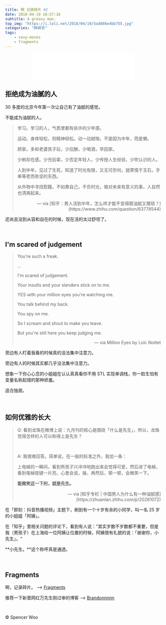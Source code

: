 ```yaml
---
title: 啊 记录碎片 #2
date: 2018-04-19 18:57:16
subtitle: A greasy man.
top_img: "https://i.loli.net/2018/04/19/5ad886e4bb755.jpg"
categories: "碎碎念"
tags:
	- sexy-moves
	- fragments
---
```


<div align="center">
	<iframe frameborder="no" border="0" marginwidth="0" marginheight="0" width=330 height=86 src="//music.163.com/outchain/player?type=2&id=437116736&auto=1&height=66"></iframe>
</div>

## 拒绝成为油腻的人

30 多度的北京今年第一次让自己有了油腻的感觉。

不能成为油腻的人。

> 学习。学习的人，气质里都有些许的少年感。
>
> 运动。身体轻松，则精神轻松。动一动就喘，不是因为中年，而是懒。
>
> 顾家。多和老婆孩子玩，少应酬，少喝酒，早回家。
>
> 少刷存在感。少充前辈，少否定年轻人，少传授人生经验，少吹认识的人。
>
> 人到中年，见过了生死，知道了时光有限，又无可奈何，就寄情于玉石，手串等老而弥坚的东西。
>
> 从外物中寻找慰籍，不如靠自己，不负时光，做对未来有意义的事，人自然也清爽起来。
> <br>
> <div align="right">— via [知乎：男人活到中年，怎么样才能不变得既油腻又猥琐？](https://www.zhihu.com/question/63778544)</div>

还尚且没到从容和自在的时候，现在活的太过舒坦了。

<br>

## I'm scared of judgement

> You're such a freak.
>
> ...
>
> I'm scared of judgement.
>
> Your insults and your slenders stick on to me.
>
> YES with your million eyes you're watching me.
>
> You talk behind my back.
>
> You spy on me.
>
> So I scream and shout to make you leave.
>
> But you're still here you keep judging me.
>
> <div align="right">— via Million Eyes by Loïc Nottet</div>

旁边有人盯着我看的时候真的没法集中注意力。

旁边有人的时候其实都几乎没法集中注意力。

想象一下你心心念的小姐姐在认认真真看你不用 STL 实现单调栈，你一脸生怕有变量名称起错的那种娇羞。

适合独居。

<br>

## 如何优雅的长大

>Q: 看到龙珠在微博上说：九月刊的核心是围绕「什么是先生」，所以，龙珠觉得怎样的人可以称得上是先生？
>
><br>
>
>A: 我很难回答。简单说，在一般的标准之外，我加一条：
>
>上电梯的一瞬间，看到熊孩子兴冲冲地跑出来会觉得可爱，然后进了电梯，看到电梯按键一片亮，心里会说，操，再然后，顿一顿，会微笑一下。
>
>**能微笑这一下的，就是先生。**
>
><div align="right">— via [知乎专栏 | 中国男人为什么有一种油腻感](https://zhuanlan.zhihu.com/p/20261072)</div>

在「即刻：抖音热播视频」主题下，刷到有一个十岁有余的小同学，叫一名 25 岁的小姐姐「阿姨」。

在「知乎」里相关问题的评论下，看到有人说："其实岁数不岁数都不重要，但是我（男孩子）在上海给一位阿姨让位置的时候，阿姨很有礼貌的说：「谢谢你，小先生」。"

**小先生。**这个称呼真是通透。

<br>

## Fragments

啊，记录碎片。 —> [Fragments](https://spencerwoo.com/tags/#fragments)

推荐一下新晋网红万先生刚过审的博客 —> [Brandonnnnn](https://www.trafalga.cn/)

<br>

© Spencer Woo